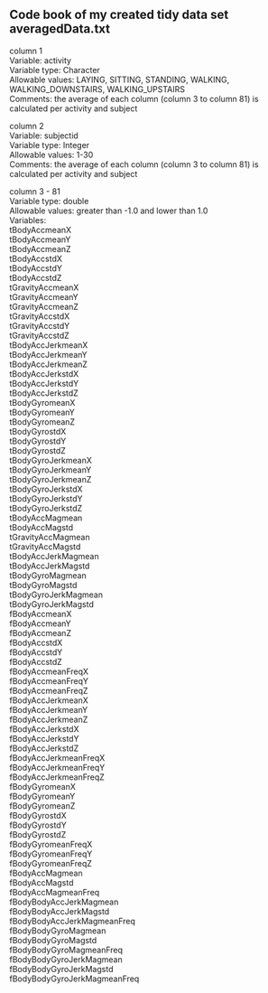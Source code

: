 ## Code book of my created tidy data set averagedData.txt

column 1  
Variable: activity  
Variable type: Character  
Allowable values: LAYING, SITTING, STANDING, WALKING, WALKING_DOWNSTAIRS, WALKING_UPSTAIRS  
Comments: the average of each column (column 3 to column 81) is calculated per activity and subject  

column 2  
Variable: subjectid  
Variable type: Integer  
Allowable values: 1-30  
Comments: the average of each column (column 3 to column 81) is calculated per activity and subject  

column 3 - 81  
Variable type: double  
Allowable values: greater than -1.0 and lower than 1.0  
Variables:  
tBodyAccmeanX  
tBodyAccmeanY            
tBodyAccmeanZ  
tBodyAccstdX  
tBodyAccstdY  
tBodyAccstdZ                
tGravityAccmeanX  
tGravityAccmeanY  
tGravityAccmeanZ  
tGravityAccstdX             
tGravityAccstdY  
tGravityAccstdZ  
tBodyAccJerkmeanX  
tBodyAccJerkmeanY           
tBodyAccJerkmeanZ  
tBodyAccJerkstdX  
tBodyAccJerkstdY  
tBodyAccJerkstdZ            
tBodyGyromeanX  
tBodyGyromeanY  
tBodyGyromeanZ  
tBodyGyrostdX               
tBodyGyrostdY  
tBodyGyrostdZ  
tBodyGyroJerkmeanX  
tBodyGyroJerkmeanY          
tBodyGyroJerkmeanZ  
tBodyGyroJerkstdX  
tBodyGyroJerkstdY  
tBodyGyroJerkstdZ           
tBodyAccMagmean  
tBodyAccMagstd  
tGravityAccMagmean  
tGravityAccMagstd  
tBodyAccJerkMagmean  
tBodyAccJerkMagstd  
tBodyGyroMagmean  
tBodyGyroMagstd  
tBodyGyroJerkMagmean  
tBodyGyroJerkMagstd  
fBodyAccmeanX  
fBodyAccmeanY  
fBodyAccmeanZ  
fBodyAccstdX  
fBodyAccstdY  
fBodyAccstdZ  
fBodyAccmeanFreqX  
fBodyAccmeanFreqY  
fBodyAccmeanFreqZ  
fBodyAccJerkmeanX  
fBodyAccJerkmeanY  
fBodyAccJerkmeanZ  
fBodyAccJerkstdX  
fBodyAccJerkstdY  
fBodyAccJerkstdZ  
fBodyAccJerkmeanFreqX  
fBodyAccJerkmeanFreqY  
fBodyAccJerkmeanFreqZ  
fBodyGyromeanX  
fBodyGyromeanY  
fBodyGyromeanZ  
fBodyGyrostdX  
fBodyGyrostdY  
fBodyGyrostdZ  
fBodyGyromeanFreqX  
fBodyGyromeanFreqY  
fBodyGyromeanFreqZ  
fBodyAccMagmean  
fBodyAccMagstd  
fBodyAccMagmeanFreq  
fBodyBodyAccJerkMagmean  
fBodyBodyAccJerkMagstd  
fBodyBodyAccJerkMagmeanFreq  
fBodyBodyGyroMagmean  
fBodyBodyGyroMagstd  
fBodyBodyGyroMagmeanFreq  
fBodyBodyGyroJerkMagmean  
fBodyBodyGyroJerkMagstd  
fBodyBodyGyroJerkMagmeanFreq  
